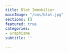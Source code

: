 ```yaml
---
title: Blot Immobilier
mainImage: "/cms/blot.jpg"
sections: []
featured: true
categories:
- Graphisme
subtitle: ''

---
```

